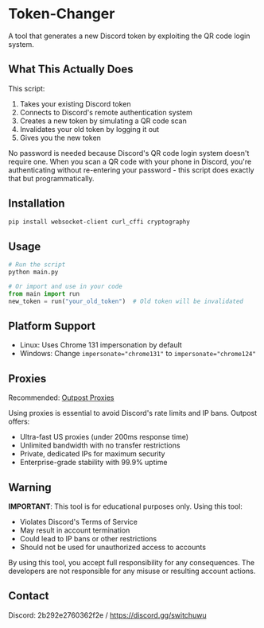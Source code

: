 # Token-Changer
A tool that generates a new Discord token by exploiting the QR code login system.

## What This Actually Does
This script:
1. Takes your existing Discord token
2. Connects to Discord's remote authentication system
3. Creates a new token by simulating a QR code scan
4. Invalidates your old token by logging it out
5. Gives you the new token

No password is needed because Discord's QR code login system doesn't require one. When you scan a QR code with your phone in Discord, you're authenticating without re-entering your password - this script does exactly that but programmatically.

## Installation
```bash
pip install websocket-client curl_cffi cryptography
```

## Usage
```python
# Run the script
python main.py

# Or import and use in your code
from main import run
new_token = run("your_old_token")  # Old token will be invalidated
```

## Platform Support
- Linux: Uses Chrome 131 impersonation by default
- Windows: Change `impersonate="chrome131"` to `impersonate="chrome124"`

## Proxies
Recommended: [Outpost Proxies](https://outpostproxies.com/)

Using proxies is essential to avoid Discord's rate limits and IP bans. Outpost offers:
- Ultra-fast US proxies (under 200ms response time)
- Unlimited bandwidth with no transfer restrictions
- Private, dedicated IPs for maximum security
- Enterprise-grade stability with 99.9% uptime

## Warning
**IMPORTANT**: This tool is for educational purposes only. Using this tool:
- Violates Discord's Terms of Service
- May result in account termination
- Could lead to IP bans or other restrictions
- Should not be used for unauthorized access to accounts

By using this tool, you accept full responsibility for any consequences. The developers are not responsible for any misuse or resulting account actions.

## Contact
Discord: 2b292e2760362f2e / https://discord.gg/switchuwu
